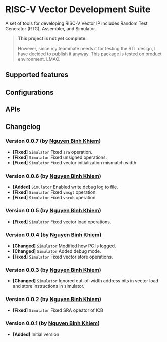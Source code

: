 # RISC-V Vector Development Suite

A set of tools for developing RISC-V Vector IP includes Random Test Generator (RTG), Assembler, and Simulator.

> **This project is not yet complete**.
>
> However, since my teammate needs it for testing the RTL design, I have decided to publish it anyway.
> This package is tested on product environment. LMAO.

## Supported features

## Configurations

## APIs

## Changelog

### Version 0.0.7 (by [Nguyen Binh Khiem](https://github.com/khiemnb153))

- **[Fixed]** `Simulator` Fixed `sra` operation.
- **[Fixed]** `Simulator` Fixed unsigned operations.
- **[Fixed]** `Simulator` Fixed vector initialization mismatch width.

### Version 0.0.6 (by [Nguyen Binh Khiem](https://github.com/khiemnb153))

- **[Added]** `Simulator` Enabled write debug log to file.
- **[Fixed]** `Simulator` Fixed `vmsgt` operation.
- **[Fixed]** `Simulator` Fixed `vsrub` operation.

### Version 0.0.5 (by [Nguyen Binh Khiem](https://github.com/khiemnb153))

- **[Fixed]** `Simulator` Fixed vector load operations.

### Version 0.0.4 (by [Nguyen Binh Khiem](https://github.com/khiemnb153))

- **[Changed]** `Simulator` Modified how PC is logged.
- **[Changed]** `Simulator` Added debug mode.
- **[Fixed]** `Simulator` Fixed vector store operations.

### Version 0.0.3 (by [Nguyen Binh Khiem](https://github.com/khiemnb153))

- **[Changed]** `Simulator` Ignored out-of-width address bits in vector load and store instructions in simulator.

### Version 0.0.2 (by [Nguyen Binh Khiem](https://github.com/khiemnb153))

- **[Fixed]** `Simulator` Fixed SRA opeator of ICB

### Version 0.0.1 (by [Nguyen Binh Khiem](https://github.com/khiemnb153))

- **[Added]** Initial version
